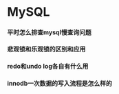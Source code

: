 # MySQL

#### 平时怎么排查mysql慢查询问题

#### 悲观锁和乐观锁的区别和应用

#### redo和undo log各自有什么用

#### innodb一次数据的写入流程是怎么样的



